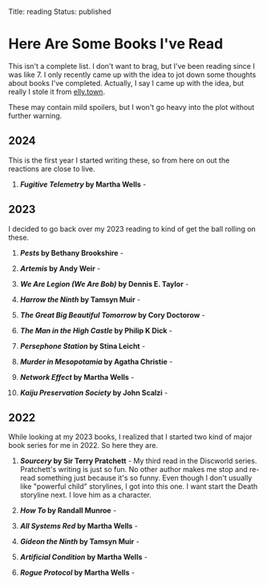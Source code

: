 Title: reading
Status: published

# Here Are Some Books I've Read

This isn't a complete list. I don't want to brag, but I've been reading since I was like 7. I only recently came up with the idea to jot down some thoughts about books I've completed. Actually, I say I came up with the idea, but really I stole it from [elly.town](https://elly.town/).

These may contain mild spoilers, but I won't go heavy into the plot without further warning.

## 2024

This is the first year I started writing these, so from here on out the reactions are close to live.

1. __*Fugitive Telemetry* by Martha Wells__ -

## 2023

I decided to go back over my 2023 reading to kind of get the ball rolling on these.

1. __*Pests* by Bethany Brookshire__ -

1. __*Artemis* by Andy Weir__ -

1. __*We Are Legion (We Are Bob)* by Dennis E. Taylor__ -

1. __*Harrow the Ninth* by Tamsyn Muir__ -

1. __*The Great Big Beautiful Tomorrow* by Cory Doctorow__ -

1. __*The Man in the High Castle* by Philip K Dick__ - 

1. __*Persephone Station* by Stina Leicht__ -

1. __*Murder in Mesopotamia* by Agatha Christie__ -

1. __*Network Effect* by Martha Wells__ -

1. __*Kaiju Preservation Society* by John Scalzi__ -

## 2022

While looking at my 2023 books, I realized that I started two kind of major book series for me in 2022. So here they are.

1. __*Sourcery* by Sir Terry Pratchett__ - My third read in the Discworld series. Pratchett's writing is just so fun. No other author makes me stop and re-read something just because it's so funny. Even though I don't usually like "powerful child" storylines, I got into this one. I want start the Death storyline next. I love him as a character.

1. __*How To* by Randall Munroe__ - 

1. __*All Systems Red* by Martha Wells__ -

1. __*Gideon the Ninth* by Tamsyn Muir__ -

1. __*Artificial Condition* by Martha Wells__ -

1. __*Rogue Protocol* by Martha Wells__ -

